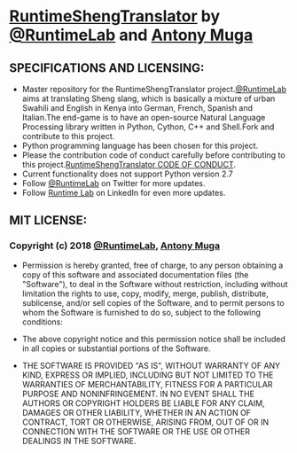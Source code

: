 # [RuntimeShengTranslator](https://github.com/RuntimeLab/RuntimeShengTranslator) by [@RuntimeLab](https://twitter.com/RuntimeLab) and [Antony Muga](https://antonymuga.github.io/)

## SPECIFICATIONS AND LICENSING:
- Master repository for the RuntimeShengTranslator project.[@RuntimeLab](https://twitter.com/RuntimeLab) aims at translating Sheng slang, which is basically a mixture of urban Swahili and English in Kenya into German, French, Spanish and Italian.The end-game is to have an open-source Natural Language Processing library written in Python, Cython, C++ and Shell.Fork and contribute to this project.
- Python programming language has been chosen for this project.
- Please the contribution code of conduct carefully before contributing to this project.[RuntimeShengTranslator CODE OF CONDUCT](https://github.com/RuntimeLab/RuntimeShengTranslator/blob/master/CODE_OF_CONDUCT.md).
- Current functionality does not support Python version 2.7
- Follow [@RuntimeLab](https://twitter.com/RuntimeLab) on Twitter for more updates.
- Follow [Runtime Lab](https://www.linkedin.com/company/runtime-club?trk=ppro_cprof) on LinkedIn for even more updates.

## MIT LICENSE:

### Copyright (c) 2018 [@RuntimeLab](https://github.com/RuntimeLab), [Antony Muga](https://antonymuga.github.io/)

- Permission is hereby granted, free of charge, to any person obtaining a copy of this software and associated documentation files (the "Software"), to deal in the Software without restriction, including without limitation the rights to use, copy, modify, merge, publish, distribute, sublicense, and/or sell copies of the Software, and to permit persons to whom the Software is furnished to do so, subject to the following conditions:

- The above copyright notice and this permission notice shall be included in all copies or substantial portions of the Software.

- THE SOFTWARE IS PROVIDED "AS IS", WITHOUT WARRANTY OF ANY KIND, EXPRESS OR IMPLIED, INCLUDING BUT NOT LIMITED TO THE WARRANTIES OF MERCHANTABILITY, FITNESS FOR A PARTICULAR PURPOSE AND NONINFRINGEMENT. IN NO EVENT SHALL THE AUTHORS OR COPYRIGHT HOLDERS BE LIABLE FOR ANY CLAIM, DAMAGES OR OTHER LIABILITY, WHETHER IN AN ACTION OF CONTRACT, TORT OR OTHERWISE, ARISING FROM, OUT OF OR IN CONNECTION WITH THE SOFTWARE OR THE USE OR OTHER DEALINGS IN THE SOFTWARE.
